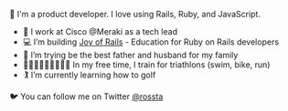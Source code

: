 👋 I'm a product developer. I love using Rails, Ruby, and JavaScript.

- 🛜 I work at Cisco @Meraki as a tech lead
- 💻 I’m building [Joy of Rails](https://joyofrails.com) - Education for Ruby on Rails developers
- 🌱 I’m trying be the best father and husband for my family
- 🏊🏻‍♀️🚴🏼‍♂️🏃🏻‍♂️ In my free time, I train for triathlons (swim, bike, run)
- 🏌️ I’m currently learning how to golf

🐦 You can follow me on Twitter [@rossta](https://twitter.com/rossta)

<!--
**rossta/rossta** is a ✨ _special_ ✨ repository because its `README.md` (this file) appears on your GitHub profile.

Here are some ideas to get you started:

- 🔭 I’m currently working on ...
- 🌱 I’m currently learning ...
- 👯 I’m looking to collaborate on ...
- 🤔 I’m looking for help with ...
- 💬 Ask me about ...
- 📫 How to reach me: ...
- 😄 Pronouns: ...
- ⚡ Fun fact: ...
-->
